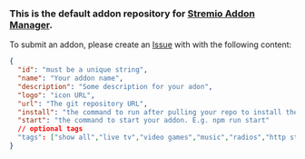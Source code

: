 ### This is the default addon repository for [Stremio Addon Manager](https://github.com/rleroi/stremio-addon-manager).

To submit an addon, please create an [Issue](https://github.com/rleroi/stremio-addon-manager-repository/issues/new) with with the following content:
```json
{
  "id": "must be a unique string",
  "name": "Your addon name",
  "description": "Some description for your adon",
  "logo": "icon URL",
  "url": "The git repository URL",
  "install": "the command to run after pulling your repo to install the addon. E.g. npm install",
  "start": "the command to start your addon. E.g. npm run start"
  // optional tags
  "tags": ["show all","live tv","video games","music","radios","http streams","movies","torrents","debrid support","tv shows","anime","metadata","asian drama","subtitles","nsfw","bollywood","misc"]
}
```
